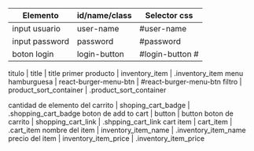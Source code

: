 | Elemento                       | id/name/class          | Selector css
------------                     |-----------             |---------------
input usuario                    | user-name              | #user-name
input password                   | password               | #password
boton login                      | login-button           | #login-button #

titulo                           | title                  | title
primer producto                  | inventory_item         | .inventory_item
menu hamburguesa                 | react-burger-menu-btn  | #react-burger-menu-btn
filtro                           | product_sort_container | .product_sort_container

cantidad de elemento del carrito | shoping_cart_badge     | .shopping_cart_badge
boton de add to cart             | button                 | button
boton de carrito                 | shopping_cart_link     | .shpping_cart_link
cart item                        | cart_item              | .cart_item
nombre del item                  | inventory_item_name    | .inventory_item_name
precio del item                  | inventory_item_price   | .inventory_item_price



